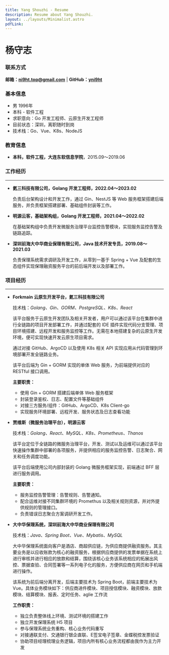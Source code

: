 ```yaml
---
title: Yang Shouzhi - Resume
description: Resume about Yang Shouzhi.
layout: ../layouts/Minimalist.astro
pdfLink: 
---
```


# 杨守志

### 联系方式

**邮箱：ni9ht.top@gmail.com** | **GitHub：[**yni9ht**](https://github.com/yni9ht)** 

### 基本信息

- 男  1996年
- 本科 - 软件工程
- 求职意向：Go 开发工程师、云原生开发工程师
- 目前状态：深圳，离职随时到岗
- 技术栈：Go、Vue、K8s、NodeJS

### 教育信息

- **本科，软件工程，大连东软信息学院**，2015.09～2019.06

### 工作经历

---
- **氦三科技有限公司，Golang 开发工程师，2022.04～2023.02**
    
    负责后台架构设计和开发工作，通过 Gin、NestJS 等 Web 服务框架搭建后端服务，并负责框架搭建部署、基础组件封装等工作。
    
- **明源云客，基础架构组，Golang 开发工程师，2021.04～2022.02**
    
    在基础架构组中负责开发微服务治理平台监控告警模块，实现服务监控告警及链路追踪。
    
- **深圳前海大中华商业保理有限公司，Java 技术开发专员，2019.08～2021.03**
    
    负责保理系统需求调研及开发工作，从零到一基于 Spring + Vue 及配套的生态组件实现保理融资服务平台的前后端开发以及部署工作。
    

### 项目经历

---

- **Forkmain 云原生开发平台，氦三科技有限公司**
    
    技术栈：*Golang、Gin、GORM、PostgreSQL、K8s、React*
    
    该平台服务于云原生开发团队及相关开发者，用户可以通过该平台在集群中进行全链路的项目开发部署工作，并通过配套的 IDE 插件实现代码分支管理、项目环境搭建、远程开发和服务监控等工作。无需在本地搭建复杂的云原生开发环境，便可实现快速开发云原生项目需求。
    
    通过对接 GitHub、ArgoCD 以及使用 K8s 相关 API 实现应用从代码管理到环境部署开发全链路业务。
    
    该平台后端为 Gin + GORM 实现的单体 Web 服务，为前端提供对应的 RESTful 接口调用。
    
    **主要职责：**
    
    - 使用 Gin + GORM 搭建后端单体 Web 服务框架
    - 封装登录鉴权、日志、配置文件等基础组件
    - 对接三方服务/组件：GitHub、ArgoCD、K8s Client-go
    - 实现服务环境部署、远程开发、服务状态及日志查看功能
- **贾维斯（微服务治理平台），明源云客**
    
    技术栈：*Golang、React、MySQL、K8s、Prometheus、Thanos*
    
    该平台定位于全链路的微服务治理平台，开发、测试以及运维可以通过该平台快速操作集群中部署的各项服务，并提供相应的服务监控告警、日志聚合、网关和任务调度功能。
    
    该平台后端使用公司内部封装的 Golang 微服务框架实现，前端通过 BFF 层进行服务调用。
    
    **主要职责：**
    
    - 服务监控告警管理：告警规则、告警通知。
    - 配合运维对接不同集群环境的 Promethus 以及相关规则资源，并对外提供规则的管理接口。
    - 负责错误日志聚合方案调研开发工作。
- **大中华保理系统，深圳前海大中华商业保理有限公司**
    
    技术栈：*Java、Spring Boot、Vue、Mybatis、MySQL*
    
    大中华保理系统面向客户是酒店、商超供应链，为供应商提供融资服务。其主要业务是以应收账款为核心的融资服务，根据供应商提供的发票单据在系统上进行审核并进行相应的放款和结算，围绕该核心业务该系统相应的拓展出风控、票据查验、合同签署等一系列电子化的服务，方便供应商在网页和手机端进行操作。
    
    该系统为前后端分离开发，后端主要技术为 Spring Boot，前端主要技术为 Vue。具体业务模块如下：供应商进件模块、项目授信模块、融资模块、放款模块、结算模块、报表、定时任务、aglie 工作流
    
    **工作职责：**
    
    - 独立负责整体线上环境、测试环境的搭建工作
    - 独立开发保理系统 H5 项目
    - 参与保理系统业务重构、核心业务代码重写
    - 对接通联支付、交通银行银企直联、E签宝电子签章、金蝶税控发票验证
    - 协助项目经理梳理业务逻辑，项目内所有核心业务流程都由我作为主力开发
